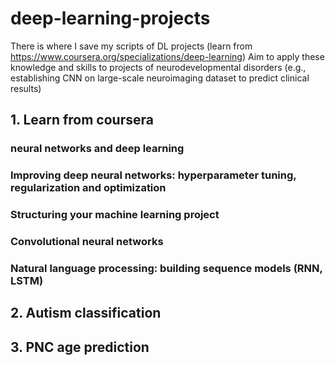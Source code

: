 # deep-learning-projects
There is where I save my scripts of DL projects (learn from https://www.coursera.org/specializations/deep-learning)
Aim to apply these knowledge and skills to projects of neurodevelopmental disorders (e.g., establishing CNN on large-scale neuroimaging dataset to predict clinical results)

## 1. Learn from coursera 
### neural networks and deep learning 


### Improving deep neural networks: hyperparameter tuning, regularization and optimization

### Structuring your machine learning project

### Convolutional neural networks

### Natural language processing: building sequence models (RNN, LSTM)

## 2. Autism classification


## 3. PNC age prediction
